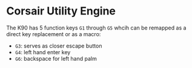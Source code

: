 # Corsair Utility Engine

The K90 has 5 function keys `G1` through `G5` whcih can be remapped as a direct key replacement or as a macro:

* `G3`: serves as closer escape button 
* `G4`: left hand enter key 
* `G6`: backspace for left hand palm





